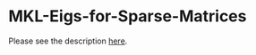 # MKL-Eigs-for-Sparse-Matrices

Please see the description [here](https://github.com/56th/MKL-Eigs-for-Sparse-Matrices/blob/master/output/LaTeX/computational_results_for_trace_FEM_for_the_surface_stokes_problem.pdf).
